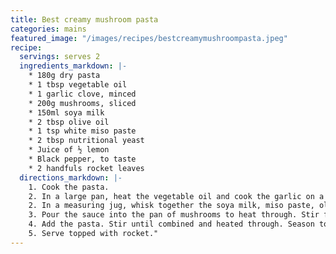 ```yaml
---
title: Best creamy mushroom pasta
categories: mains
featured_image: "/images/recipes/bestcreamymushroompasta.jpeg"
recipe:
  servings: serves 2
  ingredients_markdown: |-
    * 180g dry pasta
    * 1 tbsp vegetable oil
    * 1 garlic clove, minced
    * 200g mushrooms, sliced
    * 150ml soya milk
    * 2 tbsp olive oil
    * 1 tsp white miso paste
    * 2 tbsp nutritional yeast
    * Juice of ½ lemon
    * Black pepper, to taste
    * 2 handfuls rocket leaves
  directions_markdown: |-
    1. Cook the pasta.
    2. In a large pan, heat the vegetable oil and cook the garlic on a medium heat for 1 minute. Add the mushrooms and cook for 5-10 minutes.
    2. In a measuring jug, whisk together the soya milk, miso paste, olive oil, nutritional yeast and seasoning. Add more milk as needed.
    3. Pour the sauce into the pan of mushrooms to heat through. Stir frequently until slightly thickened. Stir in the lemon juice and simmer for a few more minutes.
    4. Add the pasta. Stir until combined and heated through. Season to taste.
    5. Serve topped with rocket."
---
```


